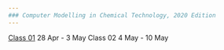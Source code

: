 ```yaml
---
### Computer Modelling in Chemical Technology, 2020 Edition
---
```


[Class 01](01/README.md)  28 Apr - 3 May
Class 02  4 May - 10 May

